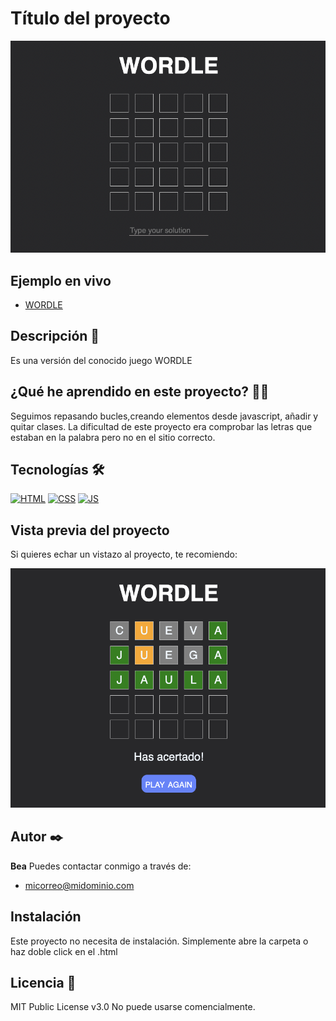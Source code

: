 # Título del proyecto

![Imagen del proyecto](https://raw.githubusercontent.com/BeatrizRodriguezReglero/wordle-vite/main/src/assets/images/image-wordle.png)

## Ejemplo en vivo

- [WORDLE](https://beatrizrodriguezreglero.github.io/wordle-vite/)


## Descripción 📑

Es una versión del conocido juego WORDLE

## ¿Qué he aprendido en este proyecto? 🙇🏻

Seguimos repasando bucles,creando elementos desde javascript, añadir y quitar clases. 
La dificultad de este proyecto era comprobar las letras que estaban en la palabra pero no en el sitio correcto.

## Tecnologías 🛠

<!-- Iconos sacados de: https://github.com/hendrasob/badges/blob/master/README.md y https://github.com/alexandresanlim/Badges4-README.md-Profile -->

[![HTML](https://img.shields.io/badge/HTML5-E34F26?style=for-the-badge&logo=html5&logoColor=white)](https://es.wikipedia.org/wiki/HTML5)
[![CSS](https://img.shields.io/badge/CSS3-1572B6?style=for-the-badge&logo=css3&logoColor=white)](https://es.wikipedia.org/wiki/CSS)
[![JS](https://img.shields.io/badge/JavaScript-F7DF1E?style=for-the-badge&logo=javascript&logoColor=black)](https://es.wikipedia.org/wiki/JavaScript)

## Vista previa del proyecto

Si quieres echar un vistazo al proyecto, te recomiendo:

![Captura del proyecto](https://raw.githubusercontent.com/BeatrizRodriguezReglero/wordle-vite/main/src/assets/images/image-final.png)


## Autor ✒️

**Bea**
Puedes contactar conmigo a través de:
- [micorreo@midominio.com](beatriz.rreglero@gmail.com)



## Instalación

Este proyecto no necesita de instalación. Simplemente abre la carpeta o haz doble click en el .html

## Licencia 📄

MIT Public License v3.0
No puede usarse comencialmente.
